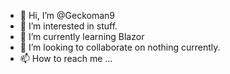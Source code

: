 - 👋 Hi, I’m @Geckoman9
- 👀 I’m interested in stuff.
- 🌱 I’m currently learning Blazor
- 💞️ I’m looking to collaborate on nothing currently.
- 📫 How to reach me ...

<!---
Geckoman9/Geckoman9 is a ✨ special ✨ repository because its `README.md` (this file) appears on your GitHub profile.
You can click the Preview link to take a look at your changes.
--->
